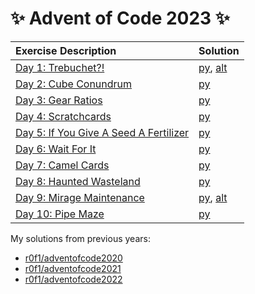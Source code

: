 # :sparkles: Advent of Code 2023 :sparkles:

|Exercise Description|Solution|
|:---|:---|
|[Day 1: Trebuchet?!](https://adventofcode.com/2023/day/1)                     |[py](/day01/main.py), [alt](/day01/alt.py)|
|[Day 2: Cube Conundrum](https://adventofcode.com/2023/day/2)                  |[py](/day02/main.py)|
|[Day 3: Gear Ratios](https://adventofcode.com/2023/day/3)                     |[py](/day03/main.py)|
|[Day 4: Scratchcards](https://adventofcode.com/2023/day/4)                    |[py](/day04/main.py)|
|[Day 5: If You Give A Seed A Fertilizer](https://adventofcode.com/2023/day/5) |[py](/day05/main.py)|
|[Day 6: Wait For It](https://adventofcode.com/2023/day/6)                     |[py](/day06/main.py)|
|[Day 7: Camel Cards](https://adventofcode.com/2023/day/7)                     |[py](/day07/main.py)|
|[Day 8: Haunted Wasteland](https://adventofcode.com/2023/day/8)               |[py](/day08/main.py)|
|[Day 9: Mirage Maintenance](https://adventofcode.com/2023/day/9)              |[py](/day09/main.py), [alt](/day09/alt.py)|
|[Day 10: Pipe Maze](https://adventofcode.com/2023/day/10)                     |[py](/day10/main.py)|

My solutions from previous years:
* [r0f1/adventofcode2020](https://github.com/r0f1/adventofcode2020)
* [r0f1/adventofcode2021](https://github.com/r0f1/adventofcode2021)
* [r0f1/adventofcode2022](https://github.com/r0f1/adventofcode2022)
